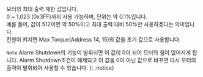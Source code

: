 
모터의 최대 출력 제한 값입니다.  
0 ~ 1,023 (0x3FF)까지 사용 가능하며, 단위는 약 0.1%입니다.  
예를 들어, 값이 512이면 약 50%이고 최대 출력 대비 50%만 사용하겠다는 의미입니다.  
전원이 켜지면 Max Torque(Address 14, 15)의 값을 초기 값으로 사용합니다.

`Note` Alarm Shutdown의 기능이 발휘되면 이 값이 0이 되어 모터의 힘이 없어지게 됩니다. Alarm Shutdown조건이 해제되고 이 값을 0이 아닌 값으로 바꾸면 다시 모터의 출력이 발휘되어 사용할 수 있습니다.
{: .notice}
